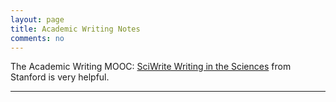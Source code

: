 ```yaml
---
layout: page
title: Academic Writing Notes
comments: no
---
```


The Academic Writing MOOC: [SciWrite Writing in the Sciences](https://class.stanford.edu/courses/Medicine/SciWrite/Fall2013/about) from Stanford is very helpful.

----------
